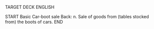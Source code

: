TARGET DECK
ENGLISH

START
Basic
Car-boot sale
Back: n. Sale of goods from (tables stocked from) the boots of cars.
END
